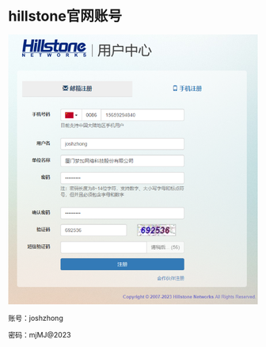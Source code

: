 # hillstone官网账号



![image-20240424152528588](https://raw.githubusercontent.com/joshzhong66/Pibced/main/blog-images/2024/04/24/9d630e67118208e6bac5fb31c155b822-image-20240424152528588-248091.png)

账号：joshzhong

密码：mjMJ@2023